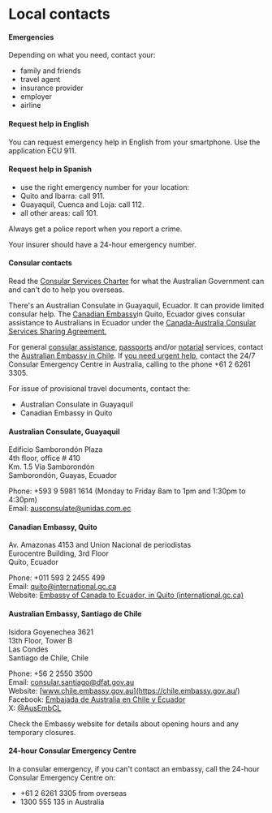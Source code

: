 # Local contacts

#### Emergencies

Depending on what you need, contact your:

* family and friends
* travel agent
* insurance provider
* employer
* airline

#### Request help in English

You can request emergency help in English from your smartphone. Use the application ECU 911.

#### Request help in Spanish

* use the right emergency number for your location:
* Quito and Ibarra: call 911.
* Guayaquil, Cuenca and Loja: call 112.
* all other areas: call 101.

Always get a police report when you report a crime.

Your insurer should have a 24-hour emergency number.

#### Consular contacts

Read the [Consular Services Charter](/consular-services/consular-services-charter "Consular Services Charter") for what the Australian Government can and can't do to help you overseas.

There's an Australian Consulate in Guayaquil, Ecuador. It can provide limited consular help. The [Canadian Embassy](https://www.international.gc.ca/country-pays/ecuador-equateur/quito.aspx?lang=eng)in Quito, Ecuador gives consular assistance to Australians in Ecuador under the [Canada-Australia Consular Services Sharing Agreement.](/our-services/consular-services-charter/CACSSA "Canada-Australia Consular Services Sharing Agreement")

For general [consular assistance](https://www.smartraveller.gov.au/consular-services/consular-services-charter), [passports](https://www.smartraveller.gov.au/consular-services/passport-services) and/or [notarial](https://www.smartraveller.gov.au/consular-services/notarial-services) services, contact the [Australian Embassy in Chile](https://chile.embassy.gov.au/). If [you need urgent help](https://www.smartraveller.gov.au/i-need-urgent-help#ineedhelp), contact the 24/7 Consular Emergency Centre in Australia, calling to the phone +61 2 6261 3305.

For issue of provisional travel documents, contact the:

* Australian Consulate in Guayaquil
* Canadian Embassy in Quito

#### Australian Consulate, Guayaquil

Edificio Samborondón Plaza  
4th floor, office # 410  
Km. 1.5 Vía Samborondón  
Samborondón, Guayas, Ecuador

Phone: +593 9 5981 1614 (Monday to Friday 8am to 1pm and 1:30pm to 4:30pm)  
Email: [ausconsulate@unidas.com.ec](mailto:ausconsulate@unidas.com.ec)

#### Canadian Embassy, Quito

Av. Amazonas 4153 and Union Nacional de periodistas  
Eurocentre Building, 3rd Floor  
Quito, Ecuador

Phone: +011 593 2 2455 499  
Email: [quito@international.gc.ca](mailto:quito@international.gc.ca)  
Website: [Embassy of Canada to Ecuador, in Quito (international.gc.ca)](https://www.international.gc.ca/country-pays/ecuador-equateur/quito.aspx?lang=eng)

#### Australian Embassy, Santiago de Chile

Isidora Goyenechea 3621  
13th Floor, Tower B  
Las Condes  
Santiago de Chile, Chile

Phone: +56 2 2550 3500  
Email: [consular.santiago@dfat.gov.au](mailto:consular.santiago@dfat.gov.au)  
Website: [www.chile.embassy.gov.au](https://chile.embassy.gov.au/)  
Facebook: [Embajada de Australia en Chile y Ecuador](https://www.facebook.com/AusEmbCL/)  
X: [@AusEmbCL](https://twitter.com/AusEmbCL)

Check the Embassy website for details about opening hours and any temporary closures.

#### 24-hour Consular Emergency Centre

In a consular emergency, if you can't contact an embassy, call the 24-hour Consular Emergency Centre on:

* +61 2 6261 3305 from overseas
* 1300 555 135 in Australia